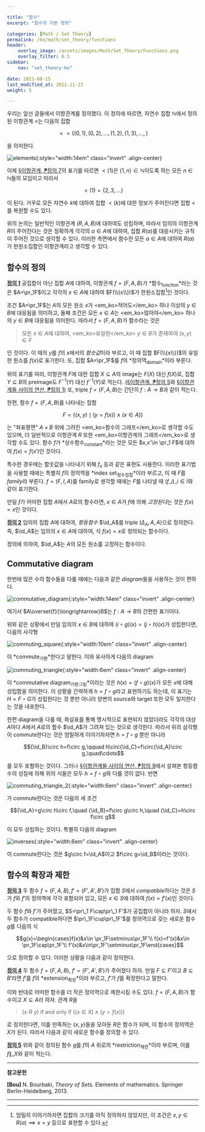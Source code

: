 ```yaml
---

title: "함수"
excerpt: "함수의 기본 정의"

categories: [Math / Set Theory]
permalink: /ko/math/set_theory/functions
header:
    overlay_image: /assets/images/Math/Set_Theory/Functions.png
    overlay_filter: 0.5
sidebar: 
    nav: "set_theory-ko"

date: 2021-08-15
last_modified_at: 2022-11-23
weight: 5

---
```


우리는 앞선 글들에서 이항관계를 정의했다. 이 정의에 따르면, 자연수 집합 $\mathbb{N}$에서 정의된 이항관계 $<$는 다음의 집합

$${<}=\{(0,1),(0,2),\ldots, (1,2),(1,3),\ldots, \}$$

을 의미한다. 

![elements](/assets/images/Math/Set_Theory/Functions-1.png){:style="width:14em" class="invert" .align-center}

이제 [§이항관계, ⁋정의 7](/ko/math/set_theory/binary_relation#def7)의 표기를 따르면 ${<}(1)$은 $(1,n)\in\mathbb{N}$이도록 하는 모든 $n\in\mathbb{N}$들의 모임이고 따라서

$${<}(1)=\{2,3,\ldots\}$$

이 된다. 거꾸로 모든 자연수 $k$에 대하여 집합 ${<}(k)$에 대한 정보가 주어진다면 집합 $<$를 복원할 수도 있다. 

위의 논의는 일반적인 이항관계 $(R,A,B)$에 대하여도 성립하며, 따라서 임의의 이항관계 $R$이 주어진다는 것은 정확하게 각각의 $a\in A$에 대하여, 집합 $R(a)$를 대응시키는 규칙이 주어진 것으로 생각할 수 있다. 이러한 측면에서 함수란 모든 $a\in A$에 대하여 $R(a)$가 한원소집합인 이항관계라고 생각할 수 있다. 

## 함수의 정의

<div class="definition" markdown="1">

<ins id="def1">**정의 1**</ins> 공집합이 아닌 집합 $A$에 대하여, 이항관계 $f=(F,A,B)$가 *함수<sub>function</sub>*라는 것은 $A=\pr_1F$이고 각각의 $x\in A$에 대하여 $F(\\{x\\})$가 한원소집합[^1]인 것이다.

</div>

조건 $A=\pr_1F$는 $A$의 모든 원소 $x$가 <em_ko>적어도</em_ko> 하나 이상의 $y\in B$에 대응됨을 의미하고, 둘째 조건은 모든 $x\in A$는 <em_ko>많아야</em_ko> 하나의 $y\in B$에 대응됨을 의미한다. 따라서 $f=(F,A,B)$가 함수라는 것은

> 모든 $x\in A$에 대하여, <em_ko>유일한</em_ko> $y\in B$가 존재하여 $(x,y)\in F$ 

인 것이다. 이 때의 $y$를 $f$의 $x$에서의 *함숫값*이라 부르고, 이 때 집합 $F(\\{x\\})$의 유일한 원소를 $f(x)$로 표기한다. 또, 집합 $A=\pr_1F$를 $f$의 *정의역<sub>domain</sub>*이라 부른다.

위의 표기를 따라, 이항관계 $F$에 대한 집합 $X\subseteq A$의 image는 $F(X)$ 대신 $f(X)$로, 집합 $Y\subseteq B$의 preimage도 $F^{-1}(Y)$ 대신 $f^{-1}(Y)$로 적는다. ([§이항관계, ⁋정의 5](/ko/math/set_theory/binary_relation#def5)와 [§이항관계들 사이의 연산, ⁋정의 1](/ko/math/set_theory/operation_of_binary_relations#def1)) 또, triple $f=(F,A,B)$는 간단히 $f:A\rightarrow B$과 같이 적는다.

한편, 함수 $f=(F,A,B)$를 나타내는 집합

$$F=\{(x,y)\mid (y=f(x))\wedge(x\in A)\}$$

는 "좌표평면" $A\times B$ 위에 그려진 <em_ko>함수의 그래프</em_ko>로 생각할 수도 있으며, 더 일반적으로 이항관계 $R$ 또한 <em_ko>이항관계의 그래프</em_ko>로 생각할 수도 있다. 함수 $f$가 *상수함수<sub>constant</sub>*라는 것은 모든 $x,x'\in \pr_1 F$에 대하여 $f(x)=f(x')$인 것이다.

특수한 경우에는 함숫값을 나타내기 위해 $f_x$ 등과 같은 표현도 사용한다. 이러한 표기법을 사용할 때에는 특별히 $f$의 정의역을 *index set<sub>첨수집합</sub>*이라 부르고, 이 때 $F$를 *family*라 부른다. $f=(F,I,A)$를 family로 생각할 때에는 $F$를 나타낼 때 $(f\_i)\_{i\in I}$와 같이 표기한다.

만일 $f$가 어떠한 집합 $A$에서 $A$로의 함수라면, $x\in A$가 $f$에 의해 *고정된다*는 것은 $f(x)=x$인 것이다. 

<div class="definition" markdown="1">

<ins id="def2">**정의 2**</ins> 임의의 집합 $A$에 대하여, *항등함수* $\id_A$를 triple $(\Delta_A,A,A)$으로 정의한다. 즉, $\id_A$는 임의의 $x\in A$에 대하여, 식 $f(x)=x$로 정의되는 함수이다.

</div>

정의에 의하여, $\id_A$는 $A$의 모든 원소를 고정하는 함수이다.

## Commutative diagram

한번에 많은 수의 함수들을 다룰 때에는 다음과 같은 *diagram*들을 사용하는 것이 편하다.

![commutative_diagram](/assets/images/Math/Set_Theory/Functions-2.png){:style="width:14em"  class="invert" .align-center}

여기서 $A\overset{f}{\longrightarrow}B$는 $f:A\rightarrow B$의 간편한 표기이다.  

위와 같은 상황에서 만일 임의의 $x\in B$에 대하여 $(i\circ g)(x)=(j\circ h)(x)$가 성립한다면, 다음의 사각형

![commuting_square](/assets/images/Math/Set_Theory/Functions-3.png){:style="width:10em" class="invert" .align-center}

이 *commute<sub>가환</sub>*한다고 말한다. 이와 유사하게 다음의 diagram

![commuting_triangle](/assets/images/Math/Set_Theory/Functions-4.png){:style="width:6em"  class="invert" .align-center}

이 *commutative diagram<sub>가환그림</sub>*이라는 것은 $h(x)=(f\circ g)(x)$가 모든 $x$에 대해 성립함을 의미한다. 이 상황을 간략하게 $h=f\circ g$라고 표현하기도 하는데, 이 표기는 $H=F\circ G$가 성립한다는 것 뿐만 아니라 양변의 source와 target 또한 모두 일치한다는 것을 내포한다.

한편 diagram을 다룰 때, 화살표를 통해 명시적으로 표현되지 않았더라도 각각의 대상 $A$마다 $A$에서 $A$로의 함수 $\id_A$가 그려져 있는 것으로 생각한다. 따라서 위의 삼각형이 commute한다는 것은 엄밀하게 이야기하자면 $h=f\circ g$ 뿐만 아니라 

$${\id_B}\circ h=f\circ g,\qquad h\circ{\id_C}=f\circ{\id_A}\circ g,\quad\cdots$$

를 모두 포함하는 것이다. 그러나 [§이항관계들 사이의 연산, ⁋정의 9](/ko/math/set_theory/operation_of_binary_relations#def9)에서 살펴본 항등함수의 성질에 의해 위의 식들은 모두 $h=f\circ g$와 다를 것이 없다. 반면

![commuting_triangle_2](/assets/images/Math/Set_Theory/Functions-5.png){:style="width:6em" class="invert" .align-center}

가 commute한다는 것은 다음의 세 조건

$${\id_A}=g\circ h\circ f,\quad {\id_B}=f\circ g\circ h,\quad {\id_C}=h\circ f\circ g$$

이 모두 성립하는 것이다. 특별히 다음의 diagram

![inverses](/assets/images/Math/Set_Theory/Functions-6.png){:style="width:6em" class="invert" .align-center}

이 commute한다는 것은 $g\circ f=\id_A$이고 $f\circ g=\id_B$이라는 것이다.

## 함수의 확장과 제한

<div class="definition" markdown="1">

<ins id="def3">**정의 3**</ins> 두 함수 $f=(F,A,B),f'=(F',A',B')$가 집합 $S$에서 *compatible*하다는 것은 $S$가 $f$와 $f'$의 정의역에 각각 포함되어 있고, 모든 $x\in S$에 대하여 $f(x)=f'(x)$인 것이다.

</div>

두 함수 $f$와 $f'$가 주어졌고, $S=\pr\_1 F\cap\pr\_1 F'$가 공집합이 아니라 하자. $S$에서 두 함수가 compatible하다면 $\pr\_1F\cup\pr\_1F'$를 정의역으로 갖는 새로운 함수 $g$를 다음의 식

$$g(x)=\begin{cases}f(x)&x\in \pr_1F\setminus\pr_1F'\\ f(x)=f'(x)&x\in \pr_1F\cap\pr_1F'\\ f'(x)&x\in\pr_1F'\setminus\pr_1F\end{cases}$$

으로 정의할 수 있다. 이러한 상황을 다음과 같이 정의한다.

<div class="definition" markdown="1">

<ins id="def4">**정의 4**</ins> 두 함수 $f=(F,A,B)$, $f'=(F',A',B')$가 주어졌다 하자. 만일 $F\subseteq F'$이고 $B\subseteq B'$라면 $f'$를 $f$의 *extension<sub>확장</sub>*이라 부르고, $f'$가 $f$를 확장한다고 말한다.

</div>

이와 반대로 어떠한 함수를 더 작은 정의역으로 제한시킬 수도 있다. $f=(F,A,B)$가 함수이고 $X\subseteq A$라 하자. 관계 $R$을 

> $(x\mathrel{R} y)$ if and only if $((x\in X)\wedge(y=f(x)))$

로 정의한다면, 이를 만족하는 $(x,y)$들을 모아둔 $R$은 함수가 되며, 이 함수의 정의역은 $X$가 된다. 따라서 다음과 같이 새로운 함수를 정의할 수 있다.

<div class="definition" markdown="1">

<ins id="def5">**정의 5**</ins> 위와 같이 정의된 함수 $g$를 $f$의 $A$ 위로의 *restriction<sub>제한</sub>*이라 부르며, 이를 $f\|\_{X}$와 같이 적는다.

</div>



---
**참고문헌**

**[Bou]** N. Bourbaki, *Theory of Sets*. Elements of mathematics. Springer Berlin-Heidelberg, 2013.

---

[^1]: 엄밀히 이야기하자면 집합의 크기를 아직 정의하지 않았지만, 이 조건은 $x,y\in R(a)\implies x=y$ 등으로 표현할 수 있다. 